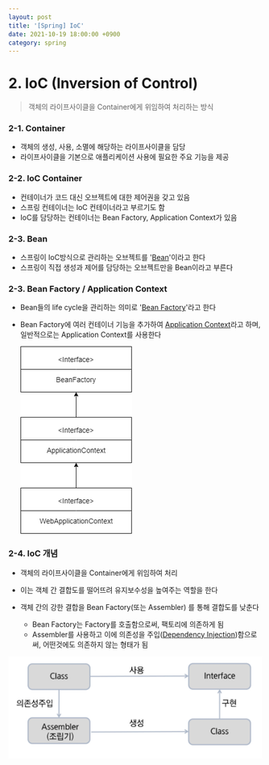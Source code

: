 ```yaml
---
layout: post
title: '[Spring] IoC'
date: 2021-10-19 18:00:00 +0900
category: spring
---
```


# 2. IoC (Inversion of Control)

> 객체의 라이프사이클을 Container에게 위임하여 처리하는 방식



### 2-1. Container

- 객체의 생성, 사용, 소멸에 해당하는 라이프사이클을 담당
- 라이프사이클을 기본으로 애플리케이션 사용에 필요한 주요 기능을 제공

### 2-2. IoC Container

- 컨테이너가 코드 대신 오브젝트에 대한 제어권을 갖고 있음
- 스프링 컨테이너는 IoC 컨테이너라고 부르기도 함
- IoC를 담당하는 컨테이너는 Bean Factory, Application Context가 있음

### 2-3. Bean

- 스프링이 IoC방식으로 관리하는 오브젝트를 '<u>Bean</u>'이라고 한다
- 스프링이 직접 생성과 제어를 담당하는 오브젝트만을 Bean이라고 부른다

### 2-3. Bean Factory / Application Context

- Bean들의 life cycle을 관리하는 의미로 '<u>Bean Factory</u>'라고 한다 

- Bean Factory에 여러 컨테이너 기능을 추가하여 <u>Application Context</u>라고 하며, 일반적으로는 Application Context를 사용한다

  ![SpringContainer](/assets/img/SpringContainer-16350900267822.png)





### 2-4. IoC 개념

- 객체의 라이프사이클을 Container에게 위임하여 처리

- 이는 객체 간 결합도를 떨어뜨려 유지보수성을 높여주는 역할을 한다
- 객체 간의 강한 결합을  Bean Factory(또는 Assembler) 를 통해 결합도를 낮춘다
  - Bean Factory는 Factory를 호출함으로써, 팩토리에 의존하게 됨
  - Assembler를 사용하고 이에 의존성을 주입(<u>Dependency Injection</u>)함으로써, 어떤것에도 의존하지 않는 형태가 됨

![image-20211018112844371](/assets/img/image-20211018112844371.png)



